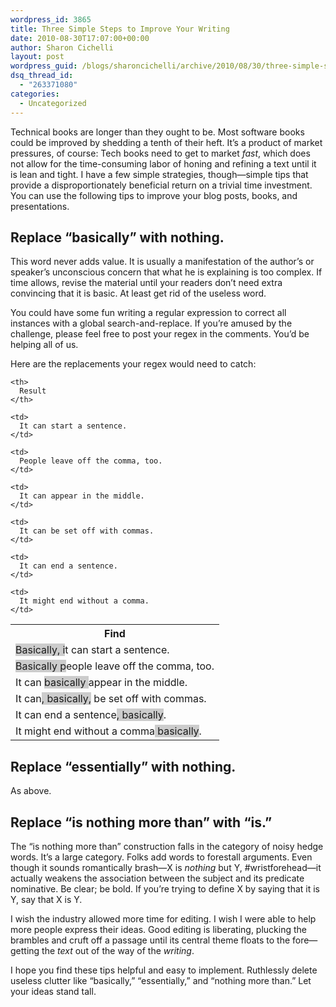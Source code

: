 ```yaml
---
wordpress_id: 3865
title: Three Simple Steps to Improve Your Writing
date: 2010-08-30T17:07:00+00:00
author: Sharon Cichelli
layout: post
wordpress_guid: /blogs/sharoncichelli/archive/2010/08/30/three-simple-steps-to-improve-your-writing.aspx
dsq_thread_id:
  - "263371080"
categories:
  - Uncategorized
---
```

Technical books are longer than they ought to be. Most software books could be improved by shedding a tenth of their heft. It&#8217;s a product of market pressures, of course: Tech books need to get to market _fast_, which does not allow for the time-consuming labor of honing and refining a text until it is lean and tight. I have a few simple strategies, though&mdash;simple tips that provide a disproportionately beneficial return on a trivial time investment. You can use the following tips to improve your blog posts, books, and presentations.

## Replace &#8220;basically&#8221; with nothing.

This word never adds value. It is usually a manifestation of the author&#8217;s or speaker&#8217;s unconscious concern that what he is explaining is too complex. If time allows, revise the material until your readers don&#8217;t need extra convincing that it is basic. At least get rid of the useless word.

You could have some fun writing a regular expression to correct all instances with a global search-and-replace. If you&#8217;re amused by the challenge, please feel free to post your regex in the comments. You&#8217;d be helping all of us.

Here are the replacements your regex would need to catch:

<table>
  <tr>
    <th>
      Find
    </th>
    
    <th>
      Result
    </th>
  </tr>
  
  <tr>
    <td>
      <span style="background-color:#cccccc">Basically, i</span>t can start a sentence.
    </td>
    
    <td>
      It can start a sentence.
    </td>
  </tr>
  
  <tr>
    <td>
      <span style="background-color:#cccccc">Basically p</span>eople leave off the comma, too.
    </td>
    
    <td>
      People leave off the comma, too.
    </td>
  </tr>
  
  <tr>
    <td>
      It can <span style="background-color:#cccccc">basically&nbsp;</span>appear in the middle.
    </td>
    
    <td>
      It can appear in the middle.
    </td>
  </tr>
  
  <tr>
    <td>
      It can<span style="background-color:#cccccc">, basically,</span> be set off with commas.
    </td>
    
    <td>
      It can be set off with commas.
    </td>
  </tr>
  
  <tr>
    <td>
      It can end a sentence<span style="background-color:#cccccc">, basically</span>.
    </td>
    
    <td>
      It can end a sentence.
    </td>
  </tr>
  
  <tr>
    <td>
      It might end without a comma<span style="background-color:#cccccc">&nbsp;basically</span>.
    </td>
    
    <td>
      It might end without a comma.
    </td>
  </tr>
</table>

## Replace &#8220;essentially&#8221; with nothing.

As above.

## Replace &#8220;is nothing more than&#8221; with &#8220;is.&#8221;

The &#8220;is nothing more than&#8221; construction falls in the category of noisy hedge words. It&#8217;s a large category. Folks add words to forestall arguments. Even though it sounds romantically brash&mdash;X is _nothing_ but Y, #wristforehead&mdash;it actually weakens the association between the subject and its predicate nominative. Be clear; be bold. If you&#8217;re trying to define X by saying that it is Y, say that X is Y.

I wish the industry allowed more time for editing. I wish I were able to help more people express their ideas. Good editing is liberating, plucking the brambles and cruft off a passage until its central theme floats to the fore&mdash;getting the _text_ out of the way of the _writing_.

I hope you find these tips helpful and easy to implement. Ruthlessly delete useless clutter like &#8220;basically,&#8221; &#8220;essentially,&#8221; and &#8220;nothing more than.&#8221; Let your ideas stand tall.